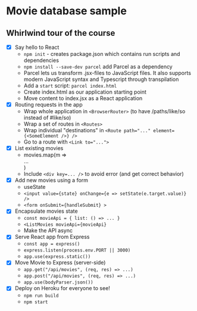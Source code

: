 # Movie database sample

## Whirlwind tour of the course

* [x] Say hello to React
  * `npm init` - creates package.json which contains run scripts and dependencies
  * `npm install --save-dev parcel` add Parcel as a dependency
  * Parcel lets us transform .jsx-files to JavaScript files. It also supports
    modern JavaScript syntax and Typescript through transpilation
  * Add a `start` script: `parcel index.html`
  * Create index.html as our application starting point
  * Move content to index.jsx as a React application
* [x] Routing requests in the app
  * Wrap whole application in `<BrowserRouter>` (to have /paths/like/so instead of #like/so)
  * Wrap a set of routes in `<Routes>`
  * Wrap individual "destinations" in `<Route path="..." element={<SomeElement />} />`
  * Go to a route with `<Link to="...">`
* [x] List existing movies
  * movies.map(m => <div>...</div>)
  * Include `<div key=... />` to avoid error (and get correct behavior)
* [x] Add new movies using a form
  * useState
  * `<input value={state} onChange={e => setState(e.target.value)} />`
  * `<form onSubmit={handleSubmit} >`
* [x] Encapsulate movies state
  * `const movieApi = { list: () => ... }`
  * `<ListMovies movieApi={movieApi}`
  * Make the API async
* [x] Serve React app from Express
  * `const app = express()`
  * `express.listen(process.env.PORT || 3000)`
  * `app.use(express.static())`
* [x] Move Movie to Express (server-side)
  * `app.get("/api/movies", (req, res) => ...)`
  * `app.post("/api/movies", (req, res) => ...)`
  * `app.use(bodyParser.json())`
* [x] Deploy on Heroku for everyone to see!
  * `npm run build`
  * `npm start`
